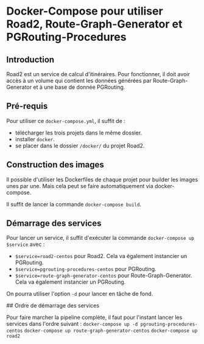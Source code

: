 # Docker-Compose pour utiliser Road2, Route-Graph-Generator et PGRouting-Procedures

## Introduction

Road2 est un service de calcul d'itinéraires. Pour fonctionner, il doit avoir accès à un volume qui contient les données générées par Route-Graph-Generator et à une base de donnée PGRouting.

## Pré-requis

Pour utiliser ce `docker-compose.yml`, il suffit de :
- télécharger les trois projets dans le même dossier.
- installer `docker`.
- se placer dans le dossier `/docker/` du projet Road2.

## Construction des images

Il possible d'utiliser les Dockerfiles de chaque projet pour builder les images unes par une. Mais cela peut se faire automatiquement via docker-compose.

Il suffit de lancer la commande `docker-compose build`.

## Démarrage des services

Pour lancer un service, il suffit d'exécuter la commande `docker-compose up $service` avec :
- `$service=road2-centos` pour Road2. Cela va également instancier un PGRouting.
- `$service=pgrouting-procedures-centos` pour PGRouting.
- `$service=route-graph-generator-centos` pour Route-Graph-Generator. Cela va également instancier un PGRouting.

On pourra utiliser l'option `-d` pour lancer en tâche de fond.

## Ordre de démarrage des services

Pour faire marcher la pipeline complète, il faut pour l'instant lancer les services dans l'ordre suivant :
`docker-compose up -d pgrouting-procedures-centos`
`docker-compose up route-graph-generator-centos`
`docker-compose up road2`

